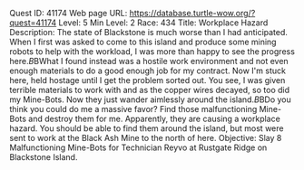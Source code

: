 Quest ID: 41174
Web page URL: https://database.turtle-wow.org/?quest=41174
Level: 5
Min Level: 2
Race: 434
Title: Workplace Hazard
Description: The state of Blackstone is much worse than I had anticipated. When I first was asked to come to this island and produce some mining robots to help with the workload, I was more than happy to see the progress here.$B$BWhat I found instead was a hostile work environment and not even enough materials to do a good enough job for my contract. Now I'm stuck here, held hostage until I get the problem sorted out. You see, I was given terrible materials to work with and as the copper wires decayed, so too did my Mine-Bots. Now they just wander aimlessly around the island.$B$BDo you think you could do me a massive favor? Find those malfunctioning Mine-Bots and destroy them for me. Apparently, they are causing a workplace hazard. You should be able to find them around the island, but most were sent to work at the Black Ash Mine to the north of here.
Objective: Slay 8 Malfunctioning Mine-Bots for Technician Reyvo at Rustgate Ridge on Blackstone Island.
